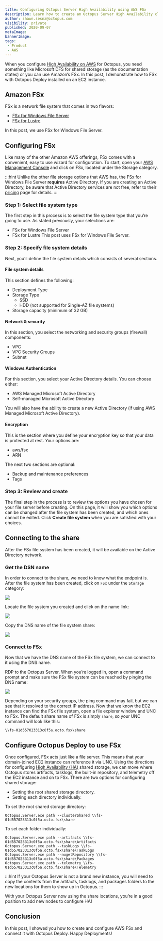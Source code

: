 ```yaml
---
title: Configuring Octopus Server High Availability using AWS FSx
description: Learn how to create an Octopus Server High Availability cluster using AWS FSx.
author: shawn.sesna@octopus.com
visibility: private
published: 2020-09-07
metaImage: 
bannerImage: 
tags:
 - Product
 - AWS
---
```


When you configure [High Availability on AWS](https://octopus.com/docs/administration/high-availability/configuring-octopus-for-high-availability#shared-storage-in-amazon-aws) for Octopus, you need something like Microsoft DFS for shared storage (as the documentation states) or you can use Amazon’s FSx. In this post, I demonstrate how to FSx with Octopus Deploy installed on an EC2 instance.

## Amazon FSx
FSx is a network file system that comes in two flavors:
- [FSx for Windows File Server](https://aws.amazon.com/fsx/windows/)
- [FSx for Lustre](https://aws.amazon.com/fsx/lustre/)

In this post, we use FSx for Windows File Server.

## Configuring FSx
Like many of the other Amazon AWS offerings, FSx comes with a convenient, easy to use wizard for configuration.  To start, open your [AWS Management Console](https://aws.amazon.com/console) and click on FSx, located under the Storage category.

:::hint
Unlike the other file storage options that AWS has, the FSx for Windows File Server **requires** Active Directory. If you are creating an Active Directory, be aware that Active Directory services are not free, refer to their [pricing](https://aws.amazon.com/directoryservice/pricing/) page for details.
:::

### Step 1: Select file system type

The first step in this process is to select the file system type that you’re going to use.  As stated previously, your selections are:
- FSx for Windows File Server
- FSx for Lustre
This post uses FSx for Windows File Server.

### Step 2: Specify file system details
Next, you’ll define the file system details which consists of several sections.

#### File system details

This section defines the following:
- Deployment Type
- Storage Type
  - SSD
  - HDD (not supported for Single-AZ file systems)
- Storage capacity (minimum of 32 GB)

#### Network & security

In this section, you select the networking and security groups (firewall) components:
- VPC
- VPC Security Groups
- Subnet


#### Windows Authentication

For this section, you select your Active Directory details.  You can choose either:
- AWS Managed Microsoft Active Directory
- Self-managed Microsoft Active Directory

You will also have the ability to create a new Active Directory (if using AWS Managed Microsoft Active Directory).

#### Encryption

This is the section where you define your encryption key so that your data is protected at rest.  Your options are:
- aws/fsx
- ARN

The next two sections are optional:
- Backup and maintenance preferences
- Tags

### Step 3: Review and create

The final step in the process is to review the options you have chosen for your file server before creating.  On this page, it will show you which options can be changed after the file system has been created, and which ones cannot be edited.  Click **Create file system** when you are satisfied with your choices.

## Connecting to the share

After the FSx file system has been created, it will be available on the Active Directory network.

### Get the DSN name

In order to connect to the share, we need to know what the endpoint is.  After the file system has been created, click on `FSx` under the `Storage` category:

![](aws-storage-fsx.png)

Locate the file system you created and click on the name link:

![](aws-fsx-filesystem.png)

Copy the DNS name of the file system share:

![](aws-fsx-dns.png)

### Connect to FSx
Now that we have the DNS name of the FSx file system, we can connect to it using the DNS name.

RDP to the Octopus Server. When you’re logged in, open a command prompt and make sure the FSx file system can be reached by pinging the DNS name:

![](aws-ec2-ping.png)

Depending on your security groups, the ping command may fail, but we can see that it resolved to the correct IP address.  Now that we know the EC2 instance can find the FSx file system, open a file explorer window and UNC to FSx.  The default share name of FSx is simply `share`, so your UNC command will look like this:

```
\\fs-01d557023313c0f5a.octo.fsx\share
```

## Configure Octopus Deploy to use FSx

Once configured, FSx acts just like a file server.  This means that your domain-joined EC2 instance can reference it via UNC.  Using the directions for configuring [High Availability (HA)](https://octopus.com/docs/administration/high-availability/configuring-octopus-for-high-availability) shared storage, we can move where Octopus stores artifacts, tasklogs, the built-in repository, and telemetry off the EC2 instance and on to FSx.  There are two options for configuring shared storage: 
- Setting the root shared storage directory. 
- Setting each directory individually.

To set the root shared storage directory:

```
Octopus.Server.exe path --clusterShared \\fs-01d557023313c0f5a.octo.fsx\share
```

To set each folder individually:

```
Octopus.Server.exe path --artifacts \\fs-01d557023313c0f5a.octo.fsx\share\Artifacts
Octopus.Server.exe path --taskLogs \\fs-01d557023313c0f5a.octo.fsx\share\TaskLogs
Octopus.Server.exe path --nugetRepository \\fs-01d557023313c0f5a.octo.fsx\share\Packages
Octopus.Server.exe path --telemetry \\fs-01d557023313c0f5a.octo.fsx\share\Telemetry
```
:::hint
If your Octopus Server is not a brand new instance, you will need to copy the contents from the artifacts, tasklogs, and packages folders to the new locations for them to show up in Octopus.
:::

With your Octopus Server now using the share locations, you’re in a good position to add new nodes to configure HA!

## Conclusion
In this post, I showed you how to create and configure AWS FSx and connect it with Octopus Deploy.  Happy Deployments!
